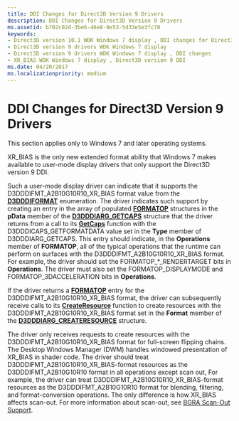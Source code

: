 ```yaml
---
title: DDI Changes for Direct3D Version 9 Drivers
description: DDI Changes for Direct3D Version 9 Drivers
ms.assetid: b702c02d-3be6-46e8-9e53-5d33e5e3fc70
keywords:
- Direct3D version 10.1 WDK Windows 7 display , DDI changes for Direct3D version 9 drivers
- Direct3D version 9 drivers WDK Windows 7 display
- Direct3D version 9 drivers WDK Windows 7 display , DDI changes
- XR_BIAS WDK Windows 7 display , Direct3D version 9 DDI
ms.date: 04/20/2017
ms.localizationpriority: medium
---
```


# DDI Changes for Direct3D Version 9 Drivers


This section applies only to Windows 7 and later operating systems.

XR\_BIAS is the only new extended format ability that Windows 7 makes available to user-mode display drivers that only support the Direct3D version 9 DDI.

Such a user-mode display driver can indicate that it supports the D3DDDIFMT\_A2B10G10R10\_XR\_BIAS format value from the [**D3DDDIFORMAT**](/windows-hardware/drivers/ddi/d3dukmdt/ne-d3dukmdt-_d3dddiformat) enumeration. The driver indicates such support by creating an entry in the array of populated [**FORMATOP**](/windows-hardware/drivers/ddi/d3dumddi/ns-d3dumddi-_formatop) structures in the **pData** member of the [**D3DDDIARG\_GETCAPS**](/windows-hardware/drivers/ddi/d3dumddi/ns-d3dumddi-_d3dddiarg_getcaps) structure that the driver returns from a call to its [**GetCaps**](/windows-hardware/drivers/ddi/d3dumddi/nc-d3dumddi-pfnd3dddi_getcaps) function with the D3DDDICAPS\_GETFORMATDATA value set in the **Type** member of D3DDDIARG\_GETCAPS. This entry should indicate, in the **Operations** member of **FORMATOP**, all of the typical operations that the runtime can perform on surfaces with the D3DDDIFMT\_A2B10G10R10\_XR\_BIAS format. For example, the driver should set the FORMATOP\_\*\_RENDERTARGET bits in **Operations**. The driver must also set the FORMATOP\_DISPLAYMODE and FORMATOP\_3DACCELERATION bits in **Operations**.

If the driver returns a [**FORMATOP**](/windows-hardware/drivers/ddi/d3dumddi/ns-d3dumddi-_formatop) entry for the D3DDDIFMT\_A2B10G10R10\_XR\_BIAS format, the driver can subsequently receive calls to its [**CreateResource**](/windows-hardware/drivers/ddi/d3dumddi/nc-d3dumddi-pfnd3dddi_createresource) function to create resources with the D3DDDIFMT\_A2B10G10R10\_XR\_BIAS format set in the **Format** member of the [**D3DDDIARG\_CREATERESOURCE**](/windows-hardware/drivers/ddi/d3dukmdt/ns-d3dukmdt-_d3dddiarg_createresource) structure.

The driver only receives requests to create resources with the D3DDDIFMT\_A2B10G10R10\_XR\_BIAS format for full-screen flipping chains. The Desktop Windows Manager (DWM) handles windowed presentation of XR\_BIAS in shader code. The driver should treat D3DDDIFMT\_A2B10G10R10\_XR\_BIAS-format resources as the D3DDDIFMT\_A2B10G10R10 format in all operations except scan out, For example, the driver can treat D3DDDIFMT\_A2B10G10R10\_XR\_BIAS-format resources as the D3DDDIFMT\_A2B10G10R10 format for blending, filtering, and format-conversion operations. The only difference is how XR\_BIAS affects scan-out. For more information about scan-out, see [BGRA Scan-Out Support](bgra-scan-out-support.md).

 

